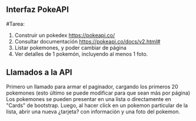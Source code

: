 ## Interfaz PokeAPI

#Tarea:

1. Construir un pokedex https://pokeapi.co/
2. Consultar documentación https://pokeapi.co/docs/v2.html#
3. Listar pokemones, y poder cambiar de página
4. Ver detalles de 1 pokemón, incluyendo al menos 1 foto.

## Llamados a la API

Primero un llamado para armar el paginador, cargando los primeros 20 pokemones (esto último se puede modificar para que sean más por página)
Los pokemones se pueden presentar en una lista o directamente en "Cards" de bootstrap.
Luego, al hacer click en un pokemon particular de la lista, abrir una nueva ¿tarjeta? con información y una foto del pokemon.
